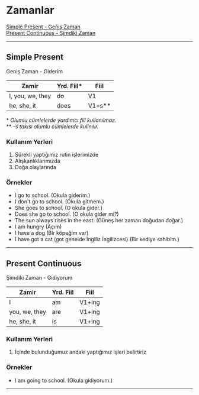 # Zamanlar

[Simple Present - Geniş Zaman](#simple-present)  
[Present Continuous - Şimdiki Zaman](#present-continuous) 

---

## Simple Present

Geniş Zaman - Giderim

|Zamir|Yrd. Fiil*|Fiil|
|-----|---------|----|
|I, you, we, they|do|V1|
|he, she, it|does|V1+s**|

\* *Olumlu cümlelerde yardımcı fiil kullanılmaz.*  
\*\* *-s takısı olumlu cümlelerde kullnılır.*

### Kullanım Yerleri

1. Sürekli yaptığımız rutin işlerimizde
2. Alışkanlıklarımızda
3. Doğa olaylarında

### Örnekler

- I go to school. (Okula giderim.) 
- I don't go to school. (Okula gitmem.)
- She goes to school. (O okula gider.) 
- Does she go to school. (O okula gider mi?)
- The sun always rises in the east. (Güneş her zaman doğudan doğar.)
- I am hungry (Açım)
- I have a dog (Bir köpeğim var)
- I have got a cat (got genelde İngiliz İngilizcesi) (Bir kediye sahibim.)

---

## Present Continuous

Şimdiki Zaman - Gidiyorum

|Zamir|Yrd. Fiil|Fiil|
|-----|---------|----|
|I|am|V1+ing|
|you, we, they|are|V1+ing|
|he, she, it|is|V1+ing|


### Kullanım Yerleri

1. İçinde bulunduğumuz andaki yaptığımız işleri belirtiriz


### Örnekler

- I am going to school. (Okula gidiyorum.) 

---